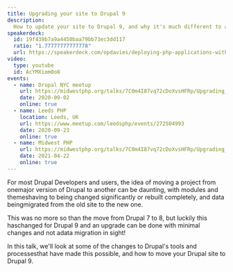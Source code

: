 ```yaml
---
title: Upgrading your site to Drupal 9
description:
  How to update your site to Drupal 9, and why it's much different to any major Drupal version upgrade before!
speakerdeck:
  id: 19f439b7a9a4450baa79bb73ec3dd117
  ratio: "1.77777777777778"
  url: https://speakerdeck.com/opdavies/deploying-php-applications-with-ansible-ansible-vault-and-ansistrano
video:
  type: youtube
  id: AcYMXiom0o8
events:
  - name: Drupal NYC meetup
    url: https://midwestphp.org/talks/7C0m4I87vq72cDoXvsHFRp/Upgrading_your_site_to_Drupal_9
    date: 2020-09-02
    online: true
  - name: Leeds PHP
    location: Leeds, UK
    url: https://www.meetup.com/leedsphp/events/272504993
    date: 2020-09-23
    online: true
  - name: Midwest PHP
    url: https://midwestphp.org/talks/7C0m4I87vq72cDoXvsHFRp/Upgrading_your_site_to_Drupal_9
    date: 2021-04-22
    online: true
---
```


For most Drupal Developers and users, the idea of moving a project from onemajor version of Drupal to another can be daunting, with modules and themeshaving to being changed significantly or rebuilt completely, and data beingmigrated from the old site to the new one.

This was no more so than the move from Drupal 7 to 8, but luckily this haschanged for Drupal 9 and an upgrade can be done with minimal changes and not adata migration in sight!

In this talk, we'll look at some of the changes to Drupal's tools and processesthat have made this possible, and how to move your Drupal site to Drupal 9.
